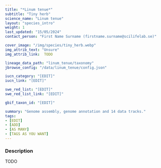 ```yaml
---
title: "*Linum tenue*"
subtitle: "Tiny herb"
science_name: "Linum tenue"
layout: "species_intro"
weight: 1
last_updated: "15/05/2024"
contact_person: "First Name Surname (firstname.surname@scilifelab.se)"

cover_image: "/img/species/tiny_herb.webp"
img_attrib_text: "Unsure"
img_attrib_link:  TODO

lineage_data_path: "linum_tenue/taxonomy"
jbrowse_config: "/data/linum_tenue/config.json"

iucn_category: "[EDIT]"
iucn_link: "[EDIT]"

swe_red_list: "[EDIT]"
swe_red_list_link: "[EDIT]"

gbif_taxon_id: "[EDIT]"

summary: "Genome assembly, genome annotation and 14 data tracks."
tags:
- [EDIT]
- [ADD]
- [AS MANY]
- [TAGS AS YOU WANT]
---
```


### Description

TODO
